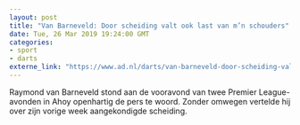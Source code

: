 ```yaml
---
layout: post
title: "Van Barneveld: Door scheiding valt ook last van m’n schouders"
date: Tue, 26 Mar 2019 19:24:00 GMT
categories: 
- sport 
- darts 
externe_link: "https://www.ad.nl/darts/van-barneveld-door-scheiding-valt-ook-last-van-m-n-schouders~af0092e3/"
---
```


Raymond van Barneveld stond aan de vooravond van twee Premier League-avonden in Ahoy openhartig de pers te woord. Zonder omwegen vertelde hij over zijn vorige week aangekondigde scheiding.
